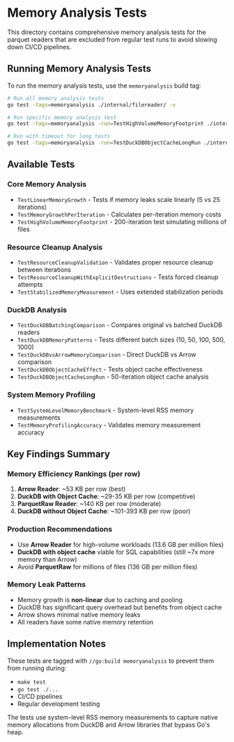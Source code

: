 # Memory Analysis Tests

This directory contains comprehensive memory analysis tests for the parquet readers that are excluded from regular test runs to avoid slowing down CI/CD pipelines.

## Running Memory Analysis Tests

To run the memory analysis tests, use the `memoryanalysis` build tag:

```bash
# Run all memory analysis tests
go test -tags=memoryanalysis ./internal/filereader/ -v

# Run specific memory analysis test
go test -tags=memoryanalysis -run=TestHighVolumeMemoryFootprint ./internal/filereader/ -v

# Run with timeout for long tests
go test -tags=memoryanalysis -run=TestDuckDBObjectCacheLongRun ./internal/filereader/ -v -timeout=10m
```

## Available Tests

### Core Memory Analysis
- `TestLinearMemoryGrowth` - Tests if memory leaks scale linearly (5 vs 25 iterations)
- `TestMemoryGrowthPerIteration` - Calculates per-iteration memory costs
- `TestHighVolumeMemoryFootprint` - 200-iteration test simulating millions of files

### Resource Cleanup Analysis
- `TestResourceCleanupValidation` - Validates proper resource cleanup between iterations
- `TestResourceCleanupWithExplicitDestructions` - Tests forced cleanup attempts
- `TestStabilizedMemoryMeasurement` - Uses extended stabilization periods

### DuckDB Analysis
- `TestDuckDBBatchingComparison` - Compares original vs batched DuckDB readers
- `TestDuckDBMemoryPatterns` - Tests different batch sizes (10, 50, 100, 500, 1000)
- `TestDuckDBvsArrowMemoryComparison` - Direct DuckDB vs Arrow comparison
- `TestDuckDBObjectCacheEffect` - Tests object cache effectiveness
- `TestDuckDBObjectCacheLongRun` - 50-iteration object cache analysis

### System Memory Profiling
- `TestSystemLevelMemoryBenchmark` - System-level RSS memory measurements
- `TestMemoryProfilingAccuracy` - Validates memory measurement accuracy

## Key Findings Summary

### Memory Efficiency Rankings (per row)
1. **Arrow Reader**: ~53 KB per row (best)
2. **DuckDB with Object Cache**: ~29-35 KB per row (competitive)
3. **ParquetRaw Reader**: ~140 KB per row (moderate)
4. **DuckDB without Object Cache**: ~101-393 KB per row (poor)

### Production Recommendations
- Use **Arrow Reader** for high-volume workloads (13.6 GB per million files)
- **DuckDB with object cache** viable for SQL capabilities (still ~7x more memory than Arrow)
- Avoid **ParquetRaw** for millions of files (136 GB per million files)

### Memory Leak Patterns
- Memory growth is **non-linear** due to caching and pooling
- DuckDB has significant query overhead but benefits from object cache
- Arrow shows minimal native memory leaks
- All readers have some native memory retention

## Implementation Notes

These tests are tagged with `//go:build memoryanalysis` to prevent them from running during:
- `make test`
- `go test ./...`
- CI/CD pipelines
- Regular development testing

The tests use system-level RSS memory measurements to capture native memory allocations from DuckDB and Arrow libraries that bypass Go's heap.